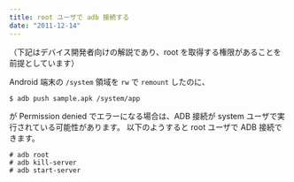 ```yaml
---
title: root ユーザで adb 接続する
date: "2011-12-14"
---
```


（下記はデバイス開発者向けの解説であり、root を取得する権限があることを前提としています）

Android 端末の `/system` 領域を `rw` で `remount` したのに、

```
$ adb push sample.apk /system/app
```

が Permission denied でエラーになる場合は、ADB 接続が system ユーザで実行されている可能性があります。
以下のようすると root ユーザで ADB 接続できます。

```
# adb root
# adb kill-server
# adb start-server
```

